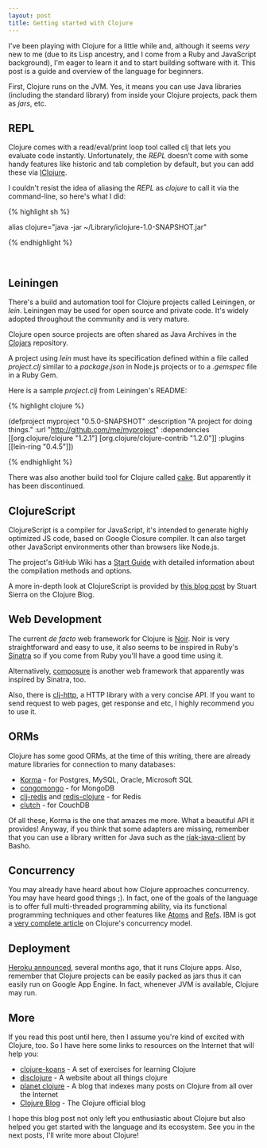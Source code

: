 ```yaml
---
layout: post
title: Getting started with Clojure
---
```


<span class="drops">I</span>'ve been playing with Clojure for a little while and, although it seems *very* new to me (due to its Lisp ancestry, and I come from a Ruby and JavaScript background), I'm eager to learn it and to start building software with it. This post is a guide and overview of the language for beginners.

First, Clojure runs on the JVM. Yes, it means you can use Java libraries (including the standard library) from inside your Clojure projects, pack them as _jars_, etc.

REPL
----

Clojure comes with a read/eval/print loop tool called <span class="small_code">clj</span> that lets you evaluate code instantly. Unfortunately, the _REPL_ doesn't come with some handy features like historic and tab completion by default, but you can add these via [IClojure].

I couldn't resist the idea of aliasing the _REPL_ as _clojure_ to call it via the command-line, so here's what I did:

{% highlight sh %}

alias clojure="java -jar ~/Library/iclojure-1.0-SNAPSHOT.jar"

{% endhighlight %}

<br/>

Leiningen
---------

There's a build and automation tool for Clojure projects called Leiningen, or _lein_. Leiningen may be used for open source and private code. It's widely adopted throughout the community and is very mature.

Clojure open source projects are often shared as Java Archives in the [Clojars] repository. 

A project using _lein_ must have its specification defined within a file called _project.clj_ similar to a _package.json_ in Node.js projects or to a _.gemspec_ file in a Ruby Gem.

Here is a sample _project.clj_ from Leiningen's README:

{% highlight clojure %}

(defproject myproject "0.5.0-SNAPSHOT"
  :description "A project for doing things."
  :url "http://github.com/me/myproject"
  :dependencies [[org.clojure/clojure "1.2.1"]
                 [org.clojure/clojure-contrib "1.2.0"]]
  :plugins [[lein-ring "0.4.5"]])

{% endhighlight %}

There was also another build tool for Clojure called [cake]. But apparently it has been discontinued.

ClojureScript
-------------

ClojureScript is a compiler for JavaScript, it's intended to generate highly optimized JS code, based on Google Closure compiler. It can also target other JavaScript environments other than browsers like Node.js.

The project's GitHub Wiki has a [Start Guide] with detailed information about the compilation methods and options.

A more in-depth look at ClojureScript is provided by [this blog post] by Stuart Sierra on the Clojure Blog.

Web Development
---------------

The current _de facto_ web framework for Clojure is [Noir]. Noir is very straightforward and easy to use, it also seems to be inspired in Ruby's [Sinatra] so if you come from Ruby you'll have a good time using it.

Alternatively, [composure] is another web framework that apparently was inspired by Sinatra, too.

Also, there is [clj-http], a HTTP library with a very concise API. If you want to send request to web pages, get response and etc, I highly recommend you to use it.

ORMs
----

Clojure has some good ORMs, at the time of this writing, there are already  mature libraries for connection to many databases:

* [Korma] - for Postgres, MySQL, Oracle, Microsoft SQL
* [congomongo] - for MongoDB
* [clj-redis] and [redis-clojure] - for Redis
* [clutch] - for CouchDB

Of all these, Korma is the one that amazes me more. What a beautiful API it provides! Anyway, if you think that some adapters are missing, remember that you can use a library written for Java such as the [riak-java-client] by Basho. 

Concurrency
-----------

You may already have heard about how Clojure approaches concurrency. You may have heard good things ;). In fact, one of the goals of the language is to offer full multi-threaded  programming ability, via its functional programming techniques and other features like [Atoms] and [Refs].
IBM is got a [very complete article] on Clojure's concurrency model.

Deployment
----------

[Heroku announced], several months ago, that it runs Clojure apps. Also, remember that Clojure projects can be easily packed as <span class="small_code">jars</span> thus it can easily run on Google App Engine. In fact, whenever JVM is available, Clojure may run.

More
----

If you read this post until here, then I assume you're kind of excited with Clojure, too. So I have here some links to resources on the Internet that will help you:

* [clojure-koans] - A set of exercises for learning Clojure
* [disclojure] - A website about all things clojure
* [planet clojure] - A blog that indexes many posts on Clojure from all over the Internet
* [Clojure Blog] - The Clojure official blog

I hope this blog post not only left you enthusiastic about Clojure but also helped you get started with the language and its ecosystem. See you in the next posts, I'll write more about Clojure! 

[Clojars]: http://clojars.org/
[IClojure]: https://github.com/cosmin/IClojure.
[cake]:https://github.com/flatland/cake
[Start Guide]: https://github.com/clojure/clojurescript/wiki/Quick-Start
[this blog post]: http://clojure.com/blog/2011/07/22/introducing-clojurescript.html
[Korma]: http://sqlkorma.com/
[congomongo]: https://github.com/aboekhoff/congomongo
[clj-redis]: https://github.com/djhworld/clj-redis
[redis-clojure]: https://github.com/tavisrudd/redis-clojure
[clutch]: https://github.com/clojure-clutch/clutch
[clj-http]: https://github.com/dakrone/clj-http
[riak-java-client]: https://github.com/basho/riak-java-client
[Atoms]: http://clojure.org/atoms
[composure]:https://github.com/weavejester/compojure
[Refs]: http://clojure.org/refs
[very complete article]: http://www.ibm.com/developerworks/java/library/wa-clojure/index.html
[Noir]: http://www.webnoir.org/
[Sinatra]: http://www.sinatrarb.com
[Heroku announced]: http://blog.heroku.com/archives/2011/7/5/clojure_on_heroku/
[clojure-koans]: https://github.com/functional-koans/clojure-koans
[disclojure]: http://disclojure.org/
[planet clojure]:http://planet.clojure.in/
[Clojure Blog]:http://clojure.com/blog/
